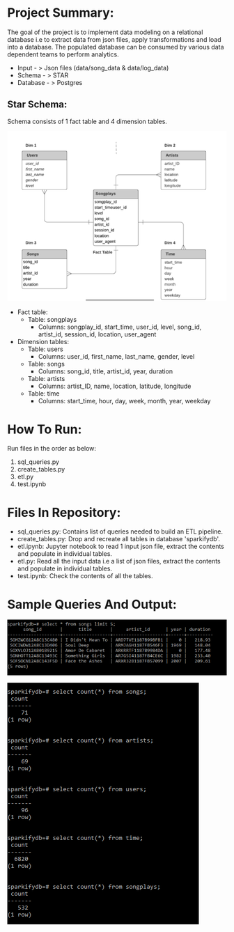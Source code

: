 # Project Summary:
The goal of the project is to implement data modeling on a relational database i.e to extract data from json files, apply transformations and load into a database. The populated database can be consumed by various data dependent teams to perform analytics.  
- Input - > Json files (data/song_data & data/log_data)
- Schema - > STAR
- Database - > Postgres  

## Star Schema:
Schema consists of 1 fact table and 4 dimension tables. 

![Getting Started](./ER-DataModeling-Postgres.png)
- Fact table: 
    - Table: songplays 
        - Columns: songplay_id, start_time, user_id, level, song_id, artist_id, session_id, location, user_agent
- Dimension tables:
    - Table: users 
        - Columns: user_id, first_name, last_name, gender, level
    - Table: songs
        - Columns: song_id, title, artist_id, year, duration
    - Table: artists
        - Columns: artist_ID, name, location, latitude, longitude
    - Table: time
        - Columns: start_time, hour, day, week, month, year, weekday


# How To Run:
Run files in the order as below:
1. sql_queries.py 
2. create_tables.py
3. etl.py
4. test.ipynb 

# Files In Repository:
- sql_queries.py: Contains list of queries needed to build an ETL pipeline.
- create_tables.py: Drop and recreate all tables in database 'sparkifydb'.
- etl.ipynb: Jupyter notebook to read 1 input json file, extract the contents and populate in individual tables.
- etl.py: Read all the input data i.e a list of json files, extract the contents and populate in individual tables.
- test.ipynb: Check the contents of all the tables.

# Sample Queries And Output:

![Getting Started](./output2.PNG)

![Getting Started](./output.PNG)

